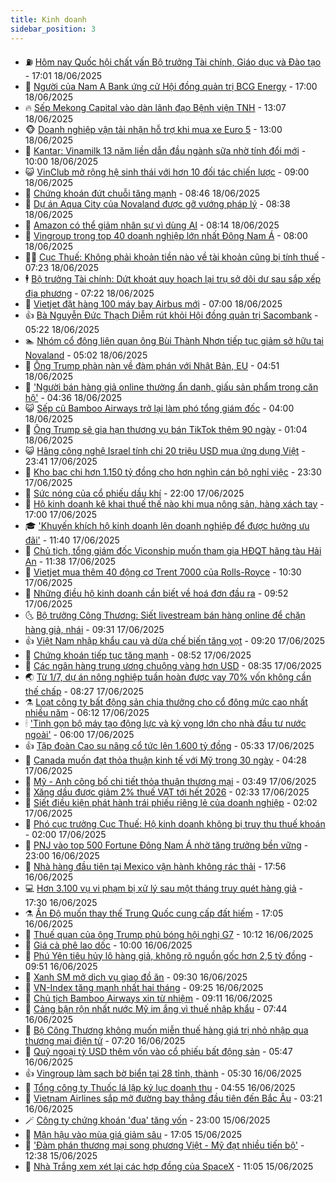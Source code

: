 ```yaml
---
title: Kinh doanh
sidebar_position: 3
---
```


<!-- vnexpress-kinh-doanh:START -->
- ⛽️ [Hôm nay Quốc hội chất vấn Bộ trưởng Tài chính, Giáo dục và Đào tạo](https://vnexpress.net/hom-nay-quoc-hoi-chat-van-bo-truong-tai-chinh-giao-duc-va-dao-tao-4903273.html) - 17:01 18/06/2025
- 🐲 [Người của Nam A Bank ứng cử Hội đồng quản trị BCG Energy](https://vnexpress.net/nguoi-cua-nam-a-bank-xuat-hien-tai-bcg-energy-4903444.html) - 17:00 18/06/2025
- 🔥 [Sếp Mekong Capital vào dàn lãnh đạo Bệnh viện TNH](https://vnexpress.net/sep-mekong-capital-vao-dan-lanh-dao-benh-vien-tnh-4903445.html) - 13:07 18/06/2025
- 🐵 [Doanh nghiệp vận tải nhận hỗ trợ khi mua xe Euro 5](https://vnexpress.net/doanh-nghiep-van-tai-nhan-ho-tro-khi-mua-xe-euro-5-4903077.html) - 13:00 18/06/2025
- 🦅 [Kantar: Vinamilk 13 năm liền dẫn đầu ngành sữa nhờ tính đổi mới](https://vnexpress.net/kantar-vinamilk-13-nam-lien-dan-dau-nganh-sua-nho-tinh-doi-moi-4903402.html) - 10:00 18/06/2025
- 😺 [VinClub mở rộng hệ sinh thái với hơn 10 đối tác chiến lược](https://vnexpress.net/vinclub-mo-rong-he-sinh-thai-voi-hon-10-doi-tac-chien-luoc-4903331.html) - 09:00 18/06/2025
- 🤩 [Chứng khoán đứt chuỗi tăng mạnh](https://vnexpress.net/chung-khoan-dut-chuoi-tang-manh-4903352.html) - 08:46 18/06/2025
- 🌮 [Dự án Aqua City của Novaland được gỡ vướng pháp lý](https://vnexpress.net/du-an-aqua-city-cua-novaland-duoc-go-vuong-phap-ly-4903296.html) - 08:38 18/06/2025
- 🧰 [Amazon có thể giảm nhân sự vì dùng AI](https://vnexpress.net/amazon-co-the-giam-nhan-su-vi-dung-ai-4903272.html) - 08:14 18/06/2025
- 🤔 [Vingroup trong top 40 doanh nghiệp lớn nhất Đông Nam Á](https://vnexpress.net/vingroup-trong-top-40-doanh-nghiep-lon-nhat-dong-nam-a-4903293.html) - 08:00 18/06/2025
- 🧑‍💻 [Cục Thuế: Không phải khoản tiền nào về tài khoản cũng bị tính thuế](https://vnexpress.net/cuc-thue-khong-phai-khoan-tien-nao-ve-tai-khoan-cung-bi-tinh-thue-4903226.html) - 07:23 18/06/2025
- 🕴 [Bộ trưởng Tài chính: Dứt khoát quy hoạch lại trụ sở dôi dư sau sắp xếp địa phương](https://vnexpress.net/bo-truong-tai-chinh-dut-khoat-quy-hoach-lai-tru-so-doi-du-sau-sap-xep-dia-phuong-4903205.html) - 07:22 18/06/2025
- 🦩 [Vietjet đặt hàng 100 máy bay Airbus mới](https://vnexpress.net/vietjet-dat-hang-100-may-bay-airbus-moi-4903219.html) - 07:00 18/06/2025
- 👍 [Bà Nguyễn Đức Thạch Diễm rút khỏi Hội đồng quản trị Sacombank](https://vnexpress.net/ba-nguyen-duc-thach-diem-rut-khoi-hoi-dong-quan-tri-sacombank-4903229.html) - 05:22 18/06/2025
- 🏊 [Nhóm cổ đông liên quan ông Bùi Thành Nhơn tiếp tục giảm sở hữu tại Novaland](https://vnexpress.net/nhom-co-dong-lien-quan-ong-bui-thanh-nhon-tiep-tuc-giam-so-huu-tai-novaland-4903167.html) - 05:02 18/06/2025
- 🤡 [Ông Trump phàn nàn về đàm phán với Nhật Bản, EU](https://vnexpress.net/ong-trump-phan-nan-ve-dam-phan-voi-nhat-ban-eu-4903097.html) - 04:51 18/06/2025
- 👀 [&#39;Người bán hàng giả online thường ẩn danh, giấu sản phẩm trong căn hộ&#39;](https://vnexpress.net/nguoi-ban-hang-gia-online-thuong-an-danh-giau-san-pham-trong-can-ho-4903136.html) - 04:36 18/06/2025
- 😺 [Sếp cũ Bamboo Airways trở lại làm phó tổng giám đốc](https://vnexpress.net/sep-cu-bamboo-airways-tro-lai-lam-pho-tong-giam-doc-4903129.html) - 04:00 18/06/2025
- 🦣 [Ông Trump sẽ gia hạn thương vụ bán TikTok thêm 90 ngày](https://vnexpress.net/ong-trump-se-gia-han-thuong-vu-ban-tiktok-them-90-ngay-4903016.html) - 01:04 18/06/2025
- 😺 [Hãng công nghệ Israel tính chi 20 triệu USD mua ứng dụng Việt](https://vnexpress.net/hang-cong-nghe-israel-tinh-chi-20-trieu-usd-mua-ung-dung-viet-4902989.html) - 23:41 17/06/2025
- 💼 [Kho bạc chi hơn 1.150 tỷ đồng cho hơn nghìn cán bộ nghỉ việc](https://vnexpress.net/kho-bac-chi-hon-1-150-ty-dong-cho-hon-nghin-can-bo-nghi-viec-4902990.html) - 23:30 17/06/2025
- 🤗 [Sức nóng của cổ phiếu dầu khí](https://vnexpress.net/suc-nong-cua-co-phieu-dau-khi-4899963.html) - 22:00 17/06/2025
- 👀 [Hộ kinh doanh kê khai thuế thế nào khi mua nông sản, hàng xách tay](https://vnexpress.net/ho-kinh-doanh-ke-khai-thue-the-nao-khi-mua-nong-san-hang-xach-tay-4902961.html) - 17:00 17/06/2025
- 🎓 [&#39;Khuyến khích hộ kinh doanh lên doanh nghiệp để được hưởng ưu đãi&#39;](https://vnexpress.net/khuyen-khich-ho-kinh-doanh-len-doanh-nghiep-de-duoc-huong-uu-dai-4902906.html) - 11:40 17/06/2025
- 🗽 [Chủ tịch, tổng giám đốc Viconship muốn tham gia HĐQT hãng tàu Hải An](https://vnexpress.net/chu-tich-tong-giam-doc-viconship-muon-tham-gia-hdqt-hang-tau-hai-an-4902909.html) - 11:38 17/06/2025
- 🚀 [Vietjet mua thêm 40 động cơ Trent 7000 của Rolls-Royce](https://vnexpress.net/vietjet-mua-them-40-dong-co-trent-7000-cua-rolls-royce-4899971.html) - 10:30 17/06/2025
- 🤗 [Những điều hộ kinh doanh cần biết về hoá đơn đầu ra](https://vnexpress.net/nhung-dieu-ho-kinh-doanh-can-biet-ve-hoa-don-dau-ra-4900000.html) - 09:52 17/06/2025
- 🌜 [Bộ trưởng Công Thương: Siết livestream bán hàng online để chặn hàng giả, nhái](https://vnexpress.net/bo-truong-cong-thuong-siet-livestream-ban-hang-online-de-chan-hang-gia-nhai-4899998.html) - 09:31 17/06/2025
- 👍 [Việt Nam nhập khẩu cau và dừa chế biến tăng vọt](https://vnexpress.net/viet-nam-nhap-khau-cau-va-dua-che-bien-tang-vot-4899917.html) - 09:20 17/06/2025
- 🤖 [Chứng khoán tiếp tục tăng mạnh](https://vnexpress.net/chung-khoan-tiep-tuc-tang-manh-4899997.html) - 08:52 17/06/2025
- 🫣 [Các ngân hàng trung ương chuộng vàng hơn USD](https://vnexpress.net/cac-ngan-hang-trung-uong-chuong-vang-hon-usd-4899937.html) - 08:35 17/06/2025
- 🌏 [Từ 1/7, dự án nông nghiệp tuần hoàn được vay 70% vốn không cần thế chấp](https://vnexpress.net/tu-1-7-du-an-nong-nghiep-tuan-hoan-duoc-vay-70-von-khong-can-the-chap-4899975.html) - 08:27 17/06/2025
- ⚗️ [Loạt công ty bất động sản chia thưởng cho cổ đông mức cao nhất nhiều năm](https://vnexpress.net/loat-cong-ty-bat-dong-san-chia-thuong-cho-co-dong-muc-cao-nhat-nhieu-nam-4899312.html) - 06:12 17/06/2025
- 🕯 [&#39;Tinh gọn bộ máy tạo động lực và kỳ vọng lớn cho nhà đầu tư nước ngoài&#39;](https://vnexpress.net/tinh-gon-bo-may-tao-dong-luc-va-ky-vong-lon-cho-nha-dau-tu-nuoc-ngoai-4899871.html) - 06:00 17/06/2025
- 👍 [Tập đoàn Cao su nâng cổ tức lên 1.600 tỷ đồng](https://vnexpress.net/tap-doan-cao-su-nang-co-tuc-len-1-600-ty-dong-4899886.html) - 05:33 17/06/2025
- 🤠 [Canada muốn đạt thỏa thuận kinh tế với Mỹ trong 30 ngày](https://vnexpress.net/canada-muon-dat-thoa-thuan-kinh-te-voi-my-trong-30-ngay-4899779.html) - 04:28 17/06/2025
- 🌊 [Mỹ - Anh công bố chi tiết thỏa thuận thương mại](https://vnexpress.net/my-anh-cong-bo-chi-tiet-thoa-thuan-thuong-mai-4899778.html) - 03:49 17/06/2025
- 🌈 [Xăng dầu được giảm 2% thuế VAT tới hết 2026](https://vnexpress.net/xang-dau-duoc-giam-2-thue-vat-toi-het-2026-4899718.html) - 02:33 17/06/2025
- 🥳 [Siết điều kiện phát hành trái phiếu riêng lẻ của doanh nghiệp](https://vnexpress.net/siet-dieu-kien-phat-hanh-trai-phieu-rieng-le-cua-doanh-nghiep-4899703.html) - 02:02 17/06/2025
- 🐻 [Phó cục trưởng Cục Thuế: Hộ kinh doanh không bị truy thu thuế khoán](https://vnexpress.net/vnexpress-tu-van-truc-tuyen-cho-ho-kinh-doanh-bo-thue-khoan-4899123.html) - 02:00 17/06/2025
- 💫 [PNJ vào top 500 Fortune Đông Nam Á nhờ tăng trưởng bền vững](https://vnexpress.net/pnj-vao-top-500-fortune-dong-nam-a-nho-tang-truong-ben-vung-4898580.html) - 23:00 16/06/2025
- 🤩 [Nhà hàng đầu tiên tại Mexico vận hành không rác thải](https://vnexpress.net/nha-hang-dau-tien-tai-mexico-van-hanh-khong-rac-thai-4899387.html) - 17:56 16/06/2025
- 💻 [Hơn 3.100 vụ vi phạm bị xử lý sau một tháng truy quét hàng giả](https://vnexpress.net/hon-3-100-vu-vi-pham-bi-xu-ly-sau-mot-thang-truy-quet-hang-gia-4899625.html) - 17:30 16/06/2025
- ⚗️ [Ấn Độ muốn thay thế Trung Quốc cung cấp đất hiếm](https://vnexpress.net/an-do-muon-thay-the-trung-quoc-cung-cap-dat-hiem-4899503.html) - 17:05 16/06/2025
- 🌈 [Thuế quan của ông Trump phủ bóng hội nghị G7](https://vnexpress.net/thue-quan-cua-ong-trump-phu-bong-hoi-nghi-g7-4899446.html) - 10:12 16/06/2025
- 🌝 [Giá cà phê lao dốc](https://vnexpress.net/gia-ca-phe-lao-doc-4899467.html) - 10:00 16/06/2025
- 🥸 [Phú Yên tiêu hủy lô hàng giả, không rõ nguồn gốc hơn 2,5 tỷ đồng](https://vnexpress.net/phu-yen-tieu-huy-lo-hang-gia-khong-ro-nguon-goc-hon-2-5-ty-dong-4899531.html) - 09:51 16/06/2025
- 🦆 [Xanh SM mở dịch vụ giao đồ ăn](https://vnexpress.net/xanh-sm-mo-dich-vu-giao-do-an-4899470.html) - 09:30 16/06/2025
- 🌋 [VN-Index tăng mạnh nhất hai tháng](https://vnexpress.net/vn-index-tang-manh-nhat-hai-thang-4899502.html) - 09:25 16/06/2025
- 🦍 [Chủ tịch Bamboo Airways xin từ nhiệm](https://vnexpress.net/chu-tich-bamboo-airways-xin-tu-nhiem-4899471.html) - 09:11 16/06/2025
- 🤔 [Cảng bận rộn nhất nước Mỹ im ắng vì thuế nhập khẩu](https://vnexpress.net/cang-ban-ron-nhat-nuoc-my-im-ang-vi-thue-nhap-khau-4899315.html) - 07:44 16/06/2025
- 🧰 [Bộ Công Thương không muốn miễn thuế hàng giá trị nhỏ nhập qua thương mại điện tử](https://vnexpress.net/bo-cong-thuong-khong-muon-mien-thue-hang-gia-tri-nho-nhap-qua-thuong-mai-dien-tu-4899406.html) - 07:20 16/06/2025
- 🌝 [Quỹ ngoại tỷ USD thêm vốn vào cổ phiếu bất động sản](https://vnexpress.net/quy-ngoai-ty-usd-them-von-vao-co-phieu-bat-dong-san-4899346.html) - 05:47 16/06/2025
- 👍 [Vingroup làm sạch bờ biển tại 28 tỉnh, thành](https://vnexpress.net/vingroup-lam-sach-bo-bien-tai-28-tinh-thanh-4899282.html) - 05:30 16/06/2025
- 🗽 [Tổng công ty Thuốc lá lập kỷ lục doanh thu](https://vnexpress.net/tong-cong-ty-thuoc-la-lap-ky-luc-doanh-thu-4899334.html) - 04:55 16/06/2025
- 🐎 [Vietnam Airlines sắp mở đường bay thẳng đầu tiên đến Bắc Âu](https://vnexpress.net/vietnam-airlines-sap-mo-duong-bay-thang-dau-tien-den-bac-au-4899260.html) - 03:21 16/06/2025
- 🪄 [Công ty chứng khoán &#39;đua&#39; tăng vốn](https://vnexpress.net/cong-ty-chung-khoan-dua-tang-von-4899030.html) - 23:00 15/06/2025
- 🎊 [Mận hậu vào mùa giá giảm sâu](https://vnexpress.net/man-hau-vao-mua-gia-giam-sau-4896500.html) - 17:05 15/06/2025
- 🗽 [&#39;Đàm phán thương mại song phương Việt - Mỹ đạt nhiều tiến bộ&#39;](https://vnexpress.net/dam-phan-thuong-mai-song-phuong-viet-my-dat-nhieu-tien-bo-4899117.html) - 12:38 15/06/2025
- 🦩 [Nhà Trắng xem xét lại các hợp đồng của SpaceX](https://vnexpress.net/nha-trang-xem-xet-lai-cac-hop-dong-cua-spacex-4899081.html) - 11:05 15/06/2025<!-- vnexpress-kinh-doanh:END -->
